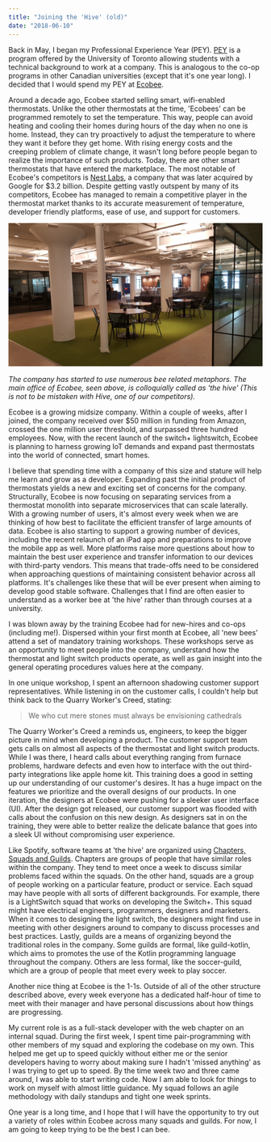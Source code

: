 ```yaml
---
title: "Joining the 'Hive' (old)"
date: "2018-06-10"
---
```


Back in May, I began my Professional Experience Year (PEY). [PEY](http://web.cs.toronto.edu/program/ugrad/pey.htm) is a program offered by the University of Toronto allowing students with a technical background to work at a company. This is analogous to the co-op programs in other Canadian universities (except that it's one year long). I decided that I would spend my PEY at [Ecobee](https://www.ecobee.com/).

Around a decade ago, Ecobee started selling smart, wifi-enabled thermostats. Unlike the other thermostats at the time, 'Ecobees' can be programmed remotely to set the temperature. This way, people can avoid heating and cooling their homes during hours of the day when no one is home. Instead, they can try proactively to adjust the temperature to where they want it before they get home. With rising energy costs and the creeping problem of climate change, it wasn't long before people began to realize the importance of such products. Today, there are other smart thermostats that have entered the marketplace. The most notable of Ecobee's competitors is [Nest Labs](https://nest.com/ca/), a company that was later acquired by Google for \$3.2 billion. Despite getting vastly outspent by many of its competitors, Ecobee has managed to remain a competitive player in the thermostat market thanks to its accurate measurement of temperature, developer friendly platforms, ease of use, and support for customers.

![](./ecobee_office.jpg)

_The company has started to use numerous bee related metaphors. The main office of Ecobee, seen above, is colloquially called as 'the hive' (This is not to be mistaken with Hive, one of our competitors)._

Ecobee is a growing midsize company. Within a couple of weeks, after I joined, the company received over \$50 million in funding from Amazon, crossed the one million user threshold, and surpassed three hundred employees. Now, with the recent launch of the switch+ lightswitch, Ecobee is planning to harness growing IoT demands and expand past thermostats into the world of connected, smart homes.

I believe that spending time with a company of this size and stature will help me learn and grow as a developer. Expanding past the initial product of thermostats yields a new and exciting set of concerns for the company. Structurally, Ecobee is now focusing on separating services from a thermostat monolith into separate microservices that can scale laterally. With a growing number of users, it's almost every week when we are thinking of how best to facilitate the efficient transfer of large amounts of data. Ecobee is also starting to support a growing number of devices, including the recent relaunch of an iPad app and preparations to improve the mobile app as well. More platforms raise more questions about how to maintain the best user experience and transfer information to our devices with third-party vendors. This means that trade-offs need to be considered when approaching questions of maintaining consistent behavior across all platforms. It's challenges like these that will be ever present when aiming to develop good stable software. Challenges that I find are often easier to understand as a worker bee at 'the hive' rather than through courses at a university.

I was blown away by the training Ecobee had for new-hires and co-ops (including me!). Dispersed within your first month at Ecobee, all 'new bees' attend a set of mandatory training workshops. These workshops serve as an opportunity to meet people into the company, understand how the thermostat and light switch products operate, as well as gain insight into the general operating procedures values here at the company.

In one unique workshop, I spent an afternoon shadowing customer support representatives. While listening in on the customer calls, I couldn't help but think back to the Quarry Worker's Creed, stating:

> We who cut mere stones must always be envisioning cathedrals

The Quarry Worker's Creed a reminds us, engineers, to keep the bigger picture in mind when developing a product. The customer support team gets calls on almost all aspects of the thermostat and light switch products. While I was there, I heard calls about everything ranging from furnace problems, hardware defects and even how to interface with the out third-party integrations like apple home kit. This training does a good in setting up our understanding of our customer's desires. It has a huge impact on the features we prioritize and the overall designs of our products. In one iteration, the designers at Ecobee were pushing for a sleeker user interface (UI). After the design got released, our customer support was flooded with calls about the confusion on this new design. As designers sat in on the training, they were able to better realize the delicate balance that goes into a sleek UI without compromising user experience.

Like Spotify, software teams at 'the hive' are organized using [Chapters, Squads and Guilds](https://medium.com/project-management-learnings/spotify-squad-framework-part-i-8f74bcfcd761). Chapters are groups of people that have similar roles within the company. They tend to meet once a week to discuss similar problems faced within the squads. On the other hand, squads are a group of people working on a particular feature, product or service. Each squad may have people with all sorts of different backgrounds. For example, there is a LightSwitch squad that works on developing the Switch+. This squad might have electrical engineers, programmers, designers and marketers. When it comes to designing the light switch, the designers might find use in meeting with other designers around to company to discuss processes and best practices. Lastly, guilds are a means of organizing beyond the traditional roles in the company. Some guilds are formal, like guild-kotlin, which aims to promotes the use of the Kotlin programming language throughout the company. Others are less formal, like the soccer-guild, which are a group of people that meet every week to play soccer.

Another nice thing at Ecobee is the 1-1s. Outside of all of the other structure described above, every week everyone has a dedicated half-hour of time to meet with their manager and have personal discussions about how things are progressing.

My current role is as a full-stack developer with the web chapter on an internal squad. During the first week, I spent time pair-programming with other members of my squad and exploring the codebase on my own. This helped me get up to speed quickly without either me or the senior developers having to worry about making sure I hadn't 'missed anything' as I was trying to get up to speed. By the time week two and three came around, I was able to start writing code. Now I am able to look for things to work on myself with almost little guidance. My squad follows an agile methodology with daily standups and tight one week sprints.

One year is a long time, and I hope that I will have the opportunity to try out a variety of roles within Ecobee across many squads and guilds. For now, I am going to keep trying to be the best I can bee.
